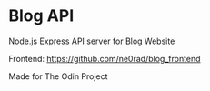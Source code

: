 # Blog API

Node.js Express API server for Blog Website

Frontend: https://github.com/ne0rad/blog_frontend

Made for The Odin Project
